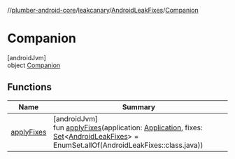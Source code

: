 //[plumber-android-core](../../../../index.md)/[leakcanary](../../index.md)/[AndroidLeakFixes](../index.md)/[Companion](index.md)

# Companion

[androidJvm]\
object [Companion](index.md)

## Functions

| Name | Summary |
|---|---|
| [applyFixes](apply-fixes.md) | [androidJvm]<br>fun [applyFixes](apply-fixes.md)(application: [Application](https://developer.android.com/reference/kotlin/android/app/Application.html), fixes: [Set](https://kotlinlang.org/api/latest/jvm/stdlib/kotlin.collections/-set/index.html)&lt;[AndroidLeakFixes](../index.md)&gt; = EnumSet.allOf(AndroidLeakFixes::class.java)) |

